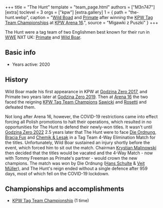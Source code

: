 +++
title = "The Hunt"
template = "team_page.html"
authors = ["M3n747"]
[extra]
toclevel = 3
orgs = ["kpw"]
[extra.gallery]
1 = { path = "the-hunt.webp", caption = "[Wild Boad](@/w/wild-boar.md) and [Primate](@/w/primate.md) after winning the [KPW Tag Team Championships](@/c/kpw-tag-team-championship.md) at [KPW Arena 16](@/e/kpw/2020-02-01-kpw-arena-16.md).", source = "Migawki z Puszki" }
+++

The Hunt were a tag team of two Englishmen best known for their run in [WWE](@/o/wwe.md) NXT UK: [Primate](@/w/primate.md) and [Wild Boar](@/w/wild-boar.md). 

## Basic info

* Years active: 2020

## History

Wild Boar made his first appearance in KPW at [Godzina Zero 2017](@/e/kpw/2017-08-12-kpw-godzina-zero-2017.md), and Primate two years later at [Godzina Zero 2019](@/e/kpw/2019-08-17-kpw-godzina-zero-2019.md). Then at [Arena 16](@/e/kpw/2020-02-01-kpw-arena-16.md) the two faced the reigning [KPW Tag Team Champions](@/c/kpw-tag-team-championship.md) [Sawicki](@/w/sawicki.md) and [Rosetti](@/w/rosetti.md) and defeated them.

Not long after Arena 16, however, the COVID-19 restrictions came into effect forcing all Polish promotions to halt their operations, which resulted in no opportunities for The Hunt to defend their newly-won titles. It wasn't until [Godzina Zero 2022](@/e/kpw/2022-09-17-kpw-godzina-zero-2022.md) 2.5 years later that The Hunt were to face [Die Ordnung](@/tt/die-ordnung.md), [Bracia Fux](@/tt/bracia-fux.md) and [Chemik & Lesak](@/tt/galaz-gregorianska.md) in a Tag Team 4-Way Elimination Match for the titles. Unfortunately, Wild Boar sustained an injury shortly before the event, which forced him to sit out the match. Chairman [Krystian Malinowski](@/w/krystian-malinowski.md) then decided that the titles would be vacated and the 4-Way Match - now with Tommy Freeman as Primate's partner - would crown the new champions. The match was won by Die Ordnung ([Hans Schulte](@/w/hans-schulte.md) & [Veit Müller](@/w/veit-mueller.md)), and The Hunt's reign ended without a single defence after 959 days, most of which fell on the COVID-19 lockdown.

## Championships and accomplishments
* [KPW Tag Team Championship](@/c/kpw-tag-team-championship.md) (1 time)
